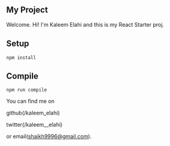 My Project
---

Welcome.
Hi! I'm Kaleem Elahi and this is my React Starter proj.

Setup
---

```
npm install
```

 Compile
---

```
npm run compile
```

You can find me on

github(/kaleem_elahi)

twitter(/kaleem__elahi)

or email(shaikh9996@gmail.com).
